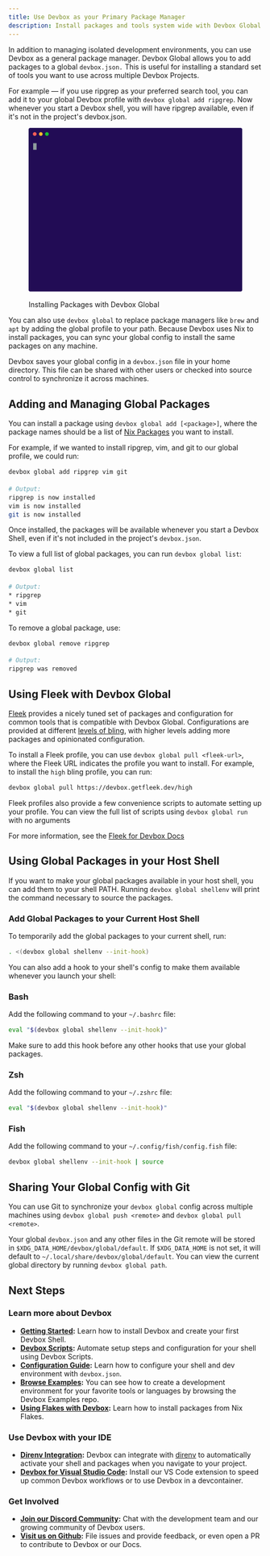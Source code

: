 ```yaml
---
title: Use Devbox as your Primary Package Manager
description: Install packages and tools system wide with Devbox Global
---
```


In addition to managing isolated development environments, you can use Devbox as a general package manager. Devbox Global allows you to add packages to a global `devbox.json.` This is useful for installing a standard set of tools you want to use across multiple Devbox Projects.

For example — if you use ripgrep as your preferred search tool, you can add it to your global Devbox profile with `devbox global add ripgrep`. Now whenever you start a Devbox shell, you will have ripgrep available, even if it's not in the project's devbox.json.

<figure>

![Installing ripgrep using `devbox global add ripgrep](../static/img/devbox_global.svg)

<figcaption>Installing Packages with Devbox Global</figcaption>
</figure>

You can also use `devbox global` to replace package managers like `brew` and `apt` by adding the global profile to your path. Because Devbox uses Nix to install packages, you can sync your global config to install the same packages on any machine.

Devbox saves your global config in a `devbox.json` file in your home directory. This file can be shared with other users or checked into source control to synchronize it across machines.


## Adding and Managing Global Packages

You can install a package using `devbox global add [<package>]`, where the package names should be a list of [Nix Packages](https://search.nixos.org/packages) you want to install.

For example, if we wanted to install ripgrep, vim, and git to our global profile, we could run:

```bash
devbox global add ripgrep vim git

# Output:
ripgrep is now installed
vim is now installed
git is now installed
```

Once installed, the packages will be available whenever you start a Devbox Shell, even if it's not included in the project's `devbox.json`.

To view a full list of global packages, you can run `devbox global list`:

```bash
devbox global list

# Output:
* ripgrep
* vim
* git
```

To remove a global package, use:

```bash
devbox global remove ripgrep

# Output:
ripgrep was removed
```

## Using Fleek with Devbox Global

[Fleek](https://getfleek.dev/) provides a nicely tuned set of packages and configuration for common tools that is compatible with Devbox Global. Configurations are provided at different [levels of bling](https://getfleek.dev/docs/bling), with higher levels adding more packages and opinionated configuration.

To install a Fleek profile, you can use `devbox global pull <fleek-url>`, where the Fleek URL indicates the profile you want to install. For example, to install the `high` bling profile, you can run:

```bash
devbox global pull https://devbox.getfleek.dev/high
```

Fleek profiles also provide a few convenience scripts to automate setting up your profile. You can view the full list of scripts using `devbox global run` with no arguments

For more information, see the [Fleek for Devbox Docs](https://getfleek.dev/docs/devbox)

## Using Global Packages in your Host Shell

If you want to make your global packages available in your host shell, you can add them to your shell PATH. Running `devbox global shellenv` will print the command necessary to source the packages.

### Add Global Packages to your Current Host Shell
To temporarily add the global packages to your current shell, run:

```bash
. <(devbox global shellenv --init-hook)
```

You can also add a hook to your shell's config to make them available whenever you launch your shell:

### Bash

Add the following command to your `~/.bashrc` file:

```bash
eval "$(devbox global shellenv --init-hook)"
```

Make sure to add this hook before any other hooks that use your global packages.

### Zsh
Add the following command to your `~/.zshrc` file:

```bash
eval "$(devbox global shellenv --init-hook)"
```

### Fish

Add the following command to your `~/.config/fish/config.fish` file:

```bash
devbox global shellenv --init-hook | source
```

## Sharing Your Global Config with Git

You can use Git to synchronize your `devbox global` config across multiple machines using `devbox global push <remote>` and `devbox global pull <remote>`.

Your global `devbox.json` and any other files in the Git remote will be stored in `$XDG_DATA_HOME/devbox/global/default`. If `$XDG_DATA_HOME` is not set, it will default to `~/.local/share/devbox/global/default`. You can view the current global directory by running `devbox global path`.

## Next Steps

### Learn more about Devbox

* **[Getting Started](quickstart.mdx):** Learn how to install Devbox and create your first Devbox Shell.
* **[Devbox Scripts](guides/scripts.md):** Automate setup steps and configuration for your shell using Devbox Scripts.
* **[Configuration Guide](configuration.md):** Learn how to configure your shell and dev environment with `devbox.json`.
* **[Browse Examples](https://github.com/jetpack-io/devbox-examples):** You can see how to create a development environment for your favorite tools or languages by browsing the Devbox Examples repo.
* **[Using Flakes with Devbox](guides/using_flakes.md):** Learn how to install packages from Nix Flakes.

### Use Devbox with your IDE

* **[Direnv Integration](ide_configuration/direnv.md):** Devbox can integrate with [direnv](https://direnv.net/) to automatically activate your shell and packages when you navigate to your project.
* **[Devbox for Visual Studio Code](https://marketplace.visualstudio.com/items?itemName=jetpack-io.devbox):** Install our VS Code extension to speed up common Devbox workflows or to use Devbox in a devcontainer.

### Get Involved

* **[Join our Discord Community](https://discord.gg/jetpack-io):** Chat with the development team and our growing community of Devbox users.
* **[Visit us on Github](https://github.com/jetpack-io/devbox):** File issues and provide feedback, or even open a PR to contribute to Devbox or our Docs.
